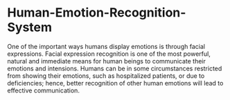 # Human-Emotion-Recognition-System
One of the important ways humans display emotions is through facial expressions. Facial expression recognition is one of the most powerful, natural and immediate means for human beings to communicate their emotions and intensions. Humans can be in some circumstances restricted from showing their emotions, such as hospitalized patients, or due to deficiencies; hence, better recognition of other human emotions will lead to effective communication.

